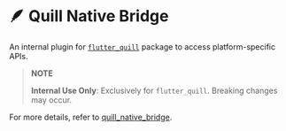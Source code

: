 # 🪶 Quill Native Bridge

An internal plugin for [`flutter_quill`](https://pub.dev/packages/flutter_quill) package to access platform-specific APIs.

> **NOTE**
>
> **Internal Use Only**: Exclusively for `flutter_quill`. Breaking changes may occur.

For more details, refer to [quill_native_bridge](quill_native_bridge_syncme/README.md).